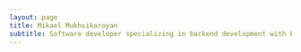 ```yaml
---
layout: page
title: Mikael Mukhsikaroyan
subtitle: Software developer specializing in backend development with Python and iOS development with Swift. Studying Computer Science at Oregon State University.
---
```

